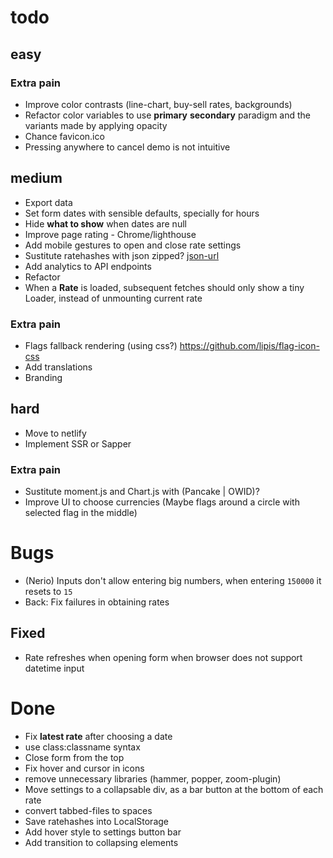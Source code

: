 # todo

## easy
### Extra pain
- Improve color contrasts (line-chart, buy-sell rates, backgrounds)
- Refactor color variables to use **primary** **secondary** paradigm and the variants made by applying opacity
- Chance favicon.ico
- Pressing anywhere to cancel demo is not intuitive


## medium
- Export data
- Set form dates with sensible defaults, specially for hours
- Hide **what to show** when dates are null
- Improve page rating - Chrome/lighthouse
- Add mobile gestures to open and close rate settings
- Sustitute ratehashes with json zipped? [json-url](https://github.com/masotime/json-url)
- Add analytics to API endpoints
- Refactor
- When a **Rate** is loaded, subsequent fetches should only show a tiny Loader, instead of unmounting current rate
### Extra pain
- Flags fallback rendering (using css?) https://github.com/lipis/flag-icon-css
- Add translations
- Branding


## hard
- Move to netlify
- Implement SSR or Sapper
### Extra pain
- Sustitute moment.js and Chart.js with (Pancake | OWID)?
- Improve UI to choose currencies (Maybe flags around a circle with selected flag in the middle)


# Bugs
- (Nerio) Inputs don't allow entering big numbers, when entering `150000` it resets to `15`
- Back: Fix failures in obtaining rates
## Fixed
- Rate refreshes when opening form when browser does not support datetime input


# Done
- Fix **latest rate** after choosing a date
- use class:classname syntax
- Close form from the top
- Fix hover and cursor in icons
- remove unnecessary libraries (hammer, popper, zoom-plugin)
- Move settings to a collapsable div, as a bar button at the bottom of each rate
- convert tabbed-files to spaces
- Save ratehashes into LocalStorage
- Add hover style to settings button bar
- Add transition to collapsing elements